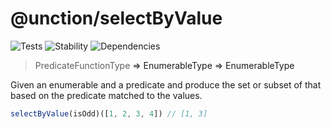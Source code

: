 # @unction/selectByValue

![Tests][BADGE_TRAVIS]
![Stability][BADGE_STABILITY]
![Dependencies][BADGE_DEPENDENCY]

> PredicateFunctionType<A> => EnumerableType<A> => EnumerableType<A>

Given an enumerable and a predicate and produce the set or subset of that based on the predicate matched to the values.

``` javascript
selectByValue(isOdd)([1, 2, 3, 4]) // [1, 3]
```

[BADGE_TRAVIS]: https://img.shields.io/travis/unctionjs/selectByValue.svg?maxAge=2592000&style=flat-square
[BADGE_STABILITY]: https://img.shields.io/badge/stability-strong-green.svg?maxAge=2592000&style=flat-square
[BADGE_DEPENDENCY]: https://img.shields.io/david/unctionjs/selectByValue.svg?maxAge=2592000&style=flat-square
